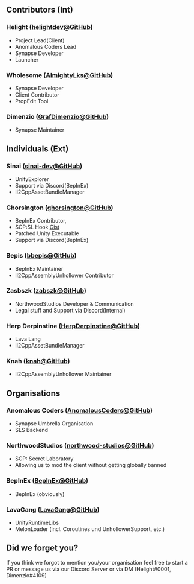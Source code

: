 ﻿## Contributors (Int)

### Helight ([helightdev@GitHub](https://github.com/helightdev))
- Project Lead(Client)
- Anomalous Coders Lead
- Synapse Developer
- Launcher

### Wholesome ([AlmightyLks@GitHub](https://github.com/AlmightyLks))
- Synapse Developer
- Client Contributor
- PropEdit Tool

### Dimenzio ([GrafDimenzio@GitHub](https://github.com/GrafDimenzio))
- Synapse Maintainer

## Individuals (Ext)

### Sinai ([sinai-dev@GitHub](https://github.com/sinai-dev))
- UnityExplorer
- Support via Discord(BepInEx)
- Il2CppAssetBundleManager

### Ghorsington ([ghorsington@GitHub](https://github.com/ghorsington))
- BepInEx Contributor, 
- SCP:SL Hook [Gist](https://gist.github.com/ghorsington/42931600d26de250bc9865fb68fd0e94)
- Patched Unity Executable
- Support via Discord(BepInEx)

### Bepis ([bbepis@GitHub](https://github.com/bbepis))
- BepInEx Maintainer
- Il2CppAssemblyUnhollower Contributor

### Zasbszk ([zabszk@GitHub](https://github.com/zabszk))
- NorthwoodStudios Developer & Communication
- Legal stuff and Support via Discord(Internal)

### Herp Derpinstine ([HerpDerpinstine@GitHub](https://github.com/HerpDerpinstine))
- Lava Lang
- Il2CppAssetBundleManager

### Knah ([knah@GitHub](https://github.com/knah))
- Il2CppAssemblyUnhollower Maintainer

## Organisations

### Anomalous Coders ([AnomalousCoders@GitHub](https://github.com/AnomalousCoders))
- Synapse Umbrella Organisation
- SLS Backend

### NorthwoodStudios ([northwood-studios@GitHub](https://github.com/northwood-studios))
- SCP: Secret Laboratory
- Allowing us to mod the client without getting globally banned

### BepInEx ([BepInEx@GitHub](https://github.com/BepInEx))
- BepInEx (obviously)

### LavaGang ([LavaGang@GitHub](https://github.com/LavaGang))
- UnityRuntimeLibs
- MelonLoader (incl. Coroutines und UnhollowerSupport, etc.)

## Did we forget you?
If you think we forgot to mention you/your organisation feel free to start a PR or
message us via our Discord Server or via DM (Helight#0001, Dimenzio#4109)